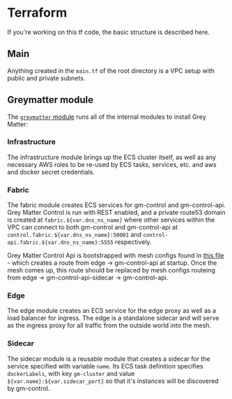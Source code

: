# Terraform

If you're working on this tf code, the basic structure is described here.

## Main

Anything created in the `main.tf` of the root directory is a VPC setup with public and private subnets.

## Greymatter module

The [`greymatter` module](./../greymatter/main.tf) runs all of the internal modules to install Grey Matter:

### Infrastructure

The infrastructure module brings up the ECS cluster itself, as well as any necessary AWS roles to be re-used by ECS tasks, services, etc. and aws and docker secret credentials.

### Fabric

The fabric module creates ECS services for gm-control and gm-control-api. Grey Matter Control is run with REST enabled, and a private route53 domain is created at `fabric.${var.dns_ns_name}` where other services within the VPC can connect to both gm-control and gm-control-api at `control.fabric.${var.dns_ns_name}:50001` and `control-api.fabric.${var.dns_ns_name}:5555` respectively.

Grey Matter Control Api is bootstrapped with mesh configs found in [this file](../greymatter/modules/fabric/mesh/backup.json) - which creates a route from edge -> gm-control-api at startup. Once the mesh comes up, this route should be replaced by mesh configs routeing from edge -> gm-control-api-sidecar -> gm-control-api.

### Edge

The edge module creates an ECS service for the edge proxy as well as a load balancer for ingress. The edge is a standalone sidecar and will serve as the ingress proxy for all traffic from the outside world into the mesh.

### Sidecar

The sidecar module is a reusable module that creates a sidecar for the service specified with variable `name`. Its ECS task definition specifies `dockerLabels`, with key `gm-cluster` and value `${var.name}:${var.sidecar_port}` so that it's instances will be discovered by gm-control.
